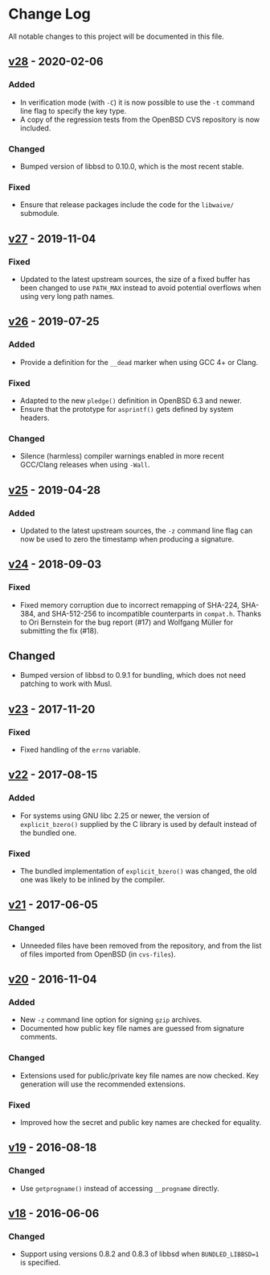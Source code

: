 # Change Log
All notable changes to this project will be documented in this file.

## [v28] - 2020-02-06
### Added
- In verification mode (with `-C`) it is now possible to use the `-t` command
  line flag to specify the key type.
- A copy of the regression tests from the OpenBSD CVS repository is now
  included.

### Changed
- Bumped version of libbsd to 0.10.0, which is the most recent stable.

### Fixed
- Ensure that release packages include the code for the `libwaive/` submodule.

## [v27] - 2019-11-04
### Fixed
- Updated to the latest upstream sources, the size of a fixed buffer has
  been changed to use `PATH_MAX` instead to avoid potential overflows when
  using very long path names.

## [v26] - 2019-07-25
### Added
- Provide a definition for the `__dead` marker when using GCC 4+ or Clang.

### Fixed
- Adapted to the new `pledge()` definition in OpenBSD 6.3 and newer.
- Ensure that the prototype for `asprintf()` gets defined by system headers.

### Changed
- Silence (harmless) compiler warnings enabled in more recent GCC/Clang
  releases when using `-Wall`.

## [v25] - 2019-04-28
### Added
- Updated to the latest upstream sources, the `-z` command line flag can
  now be used to zero the timestamp when producing a signature.

## [v24] - 2018-09-03
### Fixed
- Fixed memory corruption due to incorrect remapping of SHA-224, SHA-384,
  and SHA-512-256 to incompatible counterparts in `compat.h`. Thanks to
  Ori Bernstein for the bug report (#17) and Wolfgang Müller for submitting
  the fix (#18).

## Changed
- Bumped version of libbsd to 0.9.1 for bundling, which does not need
  patching to work with Musl.

## [v23] - 2017-11-20
### Fixed
- Fixed handling of the `errno` variable.

## [v22] - 2017-08-15
### Added
- For systems using GNU libc 2.25 or newer, the version of `explicit_bzero()`
  supplied by the C library is used by default instead of the bundled one.

### Fixed
- The bundled implementation of `explicit_bzero()` was changed, the old one
  was likely to be inlined by the compiler.

## [v21] - 2017-06-05
### Changed
- Unneeded files have been removed from the repository, and from the list of
  files imported from OpenBSD (in `cvs-files`).

## [v20] - 2016-11-04
### Added
- New `-z` command line option for signing `gzip` archives.
- Documented how public key file names are guessed from signature comments.

### Changed
- Extensions used for public/private key file names are now checked. Key
  generation will use the recommended extensions.

### Fixed
- Improved how the secret and public key names are checked for equality.

## [v19] - 2016-08-18
### Changed
- Use `getprogname()` instead of accessing `__progname` directly.

## [v18] - 2016-06-06
### Changed
- Support using versions 0.8.2 and 0.8.3 of libbsd when `BUNDLED_LIBBSD=1` is
  specified.

[v28]: https://github.com/aperezdc/signify/compare/v27...v28
[v27]: https://github.com/aperezdc/signify/compare/v26...v27
[v26]: https://github.com/aperezdc/signify/compare/v25...v26
[v25]: https://github.com/aperezdc/signify/compare/v24...v25
[v24]: https://github.com/aperezdc/signify/compare/v23...v24
[v23]: https://github.com/aperezdc/signify/compare/v22...v23
[v22]: https://github.com/aperezdc/signify/compare/v21...v22
[v21]: https://github.com/aperezdc/signify/compare/v20...v21
[v20]: https://github.com/aperezdc/signify/compare/v19...v20
[v19]: https://github.com/aperezdc/signify/compare/v18...v19
[v18]: https://github.com/aperezdc/signify/compare/v17...v18
